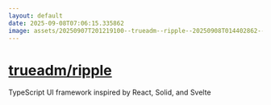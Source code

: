 ```yaml
---
layout: default
date: 2025-09-08T07:06:15.335862
image: assets/20250907T201219100--trueadm--ripple--20250908T014402862--cropped.png
---
```


# [trueadm/ripple](https://github.com/trueadm/ripple)

TypeScript UI framework inspired by React, Solid, and Svelte

